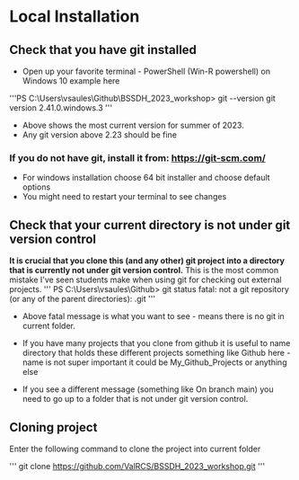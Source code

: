# Local Installation

## Check that you have git installed

* Open up your favorite terminal - PowerShell (Win-R powershell) on Windows 10 example here

'''PS C:\Users\vsaules\Github\BSSDH_2023_workshop> git --version
git version 2.41.0.windows.3
'''
* Above shows the most current version for summer of 2023.
* Any git version above 2.23 should be fine

### If you do not have git, install it from: https://git-scm.com/

* For windows installation choose 64 bit installer and choose default options
* You might need to restart your terminal to see changes

## Check that your current directory is not under git version control

**It is crucial that you clone this (and any other) git project into a directory that is currently not under git version control.**
This is the most common mistake I've seen students make when using git for checking out external projects.
'''
PS C:\Users\vsaules\Github> git status
fatal: not a git repository (or any of the parent directories): .git
'''
* Above fatal message is what you want to see - means there is no git in current folder.

* If you have many projects that you clone from github it is useful to name directory that holds these different projects something like Github here - name is not super important it could be My_Github_Projects or anything else
* If you see a different message (something like On branch main) you need to go up to a folder that is not under git version control.

## Cloning project

Enter the following command to clone the project into current folder

'''
git clone https://github.com/ValRCS/BSSDH_2023_workshop.git
'''

